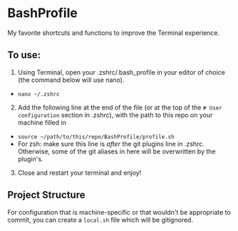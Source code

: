 # BashProfile
My favorite shortcuts and functions to improve the Terminal experience.

## To use:
1. Using Terminal, open your .zshrc/.bash_profile in your editor of choice (the command below will use nano).
  - `nano ~/.zshrc`
2. Add the following line at the end of the file (or at the top of the `# User configuration` section in .zshrc), with the path to this repo on your machine filled in
  - `source ~/path/to/this/repo/BashProfile/profile.sh`
  - For zsh: make sure this line is *after* the git plugins line in .zshrc. Otherwise, some of the git aliases in here will be overwritten by the plugin's.
3. Close and restart your terminal and enjoy!

## Project Structure

For configuration that is machine-specific or that wouldn't be appropriate to commit, you can create a `local.sh` file which will be gitignored.
